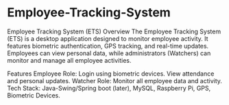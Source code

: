 # Employee-Tracking-System
Employee Tracking System (ETS)
Overview
The Employee Tracking System (ETS) is a desktop application designed to monitor employee activity. It features biometric authentication, GPS tracking, and real-time updates. Employees can view personal data, while administrators (Watchers) can monitor and manage all employee activities.

Features
Employee Role:
Login using biometric devices.
View attendance and personal updates.
Watcher Role:
Monitor all employee data and activity.
Tech Stack: Java-Swing/Spring boot (later), MySQL, Raspberry Pi, GPS, Biometric Devices.
